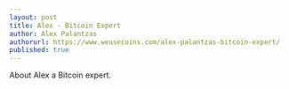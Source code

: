 ```yaml
---
layout: post
title: Alex - Bitcoin Expert
author: Alex Palantzas
authorurl: https://www.weusecoins.com/alex-palantzas-bitcoin-expert/
published: true
---
```


About Alex a Bitcoin expert.
